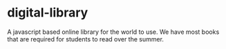# digital-library
A javascript based online library for the world to use. We have most books that are required for students to read over the summer.
